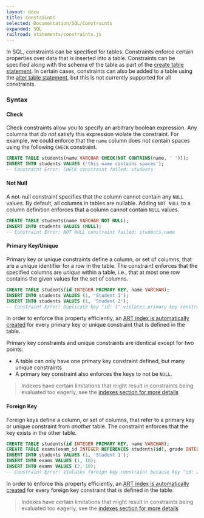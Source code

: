 ```yaml
---
layout: docu
title: Constraints
selected: Documentation/SQL/Constraints
expanded: SQL
railroad: statements/constraints.js
---
```


In SQL, constraints can be specified for tables. Constraints enforce certain properties over data that is inserted into a table. Constraints can be specified along with the schema of the table as part of the [create table statement](statements/create_table). In certain cases, constraints can also be added to a table using the [alter table statement](statements/alter_table), but this is not currently supported for all constraints.

### Syntax
<div id="rrdiagram"></div>

#### Check

Check constraints allow you to specify an arbitrary boolean expression. Any columns that *do not* satisfy this expression violate the constraint. For example, we could enforce that the `name` column does not contain spaces using the following `CHECK` constraint.

```sql
CREATE TABLE students(name VARCHAR CHECK(NOT CONTAINS(name, ' ')));
INSERT INTO students VALUES ('this name contains spaces');
-- Constraint Error: CHECK constraint failed: students
```

#### Not Null

A not-null constraint specifies that the column cannot contain any `NULL` values. By default, all columns in tables are nullable. Adding `NOT NULL` to a column definition enforces that a column cannot contain `NULL` values.
 
```sql
CREATE TABLE students(name VARCHAR NOT NULL);
INSERT INTO students VALUES (NULL);
-- Constraint Error: NOT NULL constraint failed: students.name
```

#### Primary Key/Unique

Primary key or unique constraints define a column, or set of columns, that are a unique identifier for a row in the table. The constraint enforces that the specified columns are *unique* within a table, i.e., that at most one row contains the given values for the set of columns.

```sql
CREATE TABLE students(id INTEGER PRIMARY KEY, name VARCHAR);
INSERT INTO students VALUES (1, 'Student 1');
INSERT INTO students VALUES (1, 'Student 2');
-- Constraint Error: Duplicate key "id: 1" violates primary key constraint
```

In order to enforce this property efficiently, an [ART index is automatically created](indexes) for every primary key or unique constraint that is defined in the table.

Primary key constraints and unique constraints are identical except for two points:

* A table can only have one primary key constraint defined, but many unique constraints
* A primary key constraint also enforces the keys to not be `NULL`. 

> Indexes have certain limitations that might result in constraints being evaluated too eagerly, see the [indexes section for more details](indexes#index-limitations)

#### Foreign Key

Foreign keys define a column, or set of columns, that refer to a primary key or unique constraint from *another* table. The constraint enforces that the key exists in the other table. 

```sql
CREATE TABLE students(id INTEGER PRIMARY KEY, name VARCHAR);
CREATE TABLE exams(exam_id INTEGER REFERENCES students(id), grade INTEGER);
INSERT INTO students VALUES (1, 'Student 1');
INSERT INTO exams VALUES (1, 10);
INSERT INTO exams VALUES (2, 10);
-- Constraint Error: Violates foreign key constraint because key "id: 2" does not exist in the referenced table
```

In order to enforce this property efficiently, an [ART index is automatically created](indexes) for every foreign key constraint that is defined in the table.

> Indexes have certain limitations that might result in constraints being evaluated too eagerly, see the [indexes section for more details](indexes#index-limitations)

